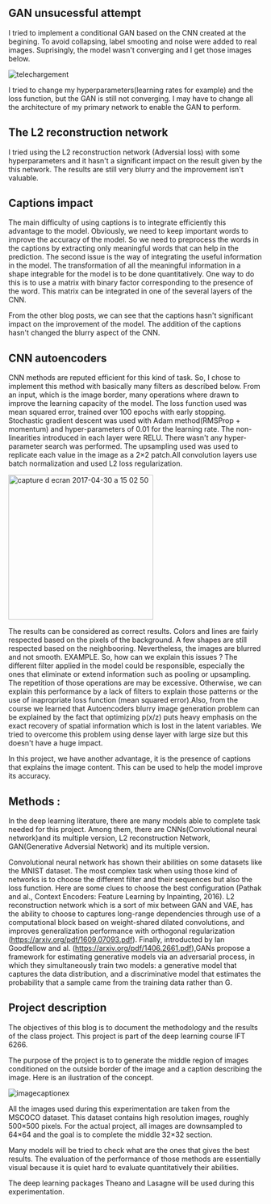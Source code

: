 ## GAN unsucessful attempt

I tried to implement a conditional GAN based on the CNN created at the begining. To avoid collapsing, label smooting and noise were added to real images. Suprisingly, the model wasn't converging and I get those images below.

![telechargement](https://cloud.githubusercontent.com/assets/18235074/25569214/b9bde650-2de0-11e7-95dd-d2b4f4571d21.png)

I tried to change my hyperparameters(learning rates for example) and the loss function, but the GAN is still not converging. I may have to change all the architecture of my primary network to enable the GAN to perform. 

## The L2 reconstruction network

I tried using the L2 reconstruction network (Adversial loss) with some hyperparameters and it hasn't a significant impact on the result given by the this network. The results are still very blurry and the improvement isn't valuable.

## Captions impact

The main difficulty of using captions is to integrate efficiently this advantage to the model. Obviously, we need to keep important words to improve the accuracy of the model. So we need to preprocess the words in the captions by extracting only meaningful words that can help in the prediction. The second issue is the way of integrating the useful information in the model. The transformation of all the meaningful information in a shape integrable for the model is to be done quantitatively. One way to do this is to use a matrix with binary factor corresponding to the presence of the word. This matrix can be integrated in one of the several layers of the CNN. 

From the other blog posts, we can see that the captions hasn't significant impact on the improvement of the model. The addition of the captions hasn't changed the blurry aspect of the CNN. 

## CNN autoencoders

CNN methods are reputed efficient for this kind of task. So, I chose to implement this method with basically many filters as described below. From an input, which is the image border, many operations where drawn to improve the learning capacity of the model. The loss function used was mean squared error, trained over 100 epochs with early stopping. Stochastic gradient descent was used with Adam method(RMSProp + momentum) and hyper-parameters of 0.01 for the learning rate. The non-linearities introduced in each layer were RELU. There wasn't any hyper-parameter search was performed. The upsampling used was used to replicate each value in the image as a 2×2 patch.All convolution layers use batch normalization and used L2 loss regularization.

<img width="287" alt="capture d ecran 2017-04-30 a 15 02 50" src="https://cloud.githubusercontent.com/assets/18235074/25567190/61749d24-2db6-11e7-8f63-bc5ab73f1fa7.png">


The results can be considered as correct results. Colors and lines are fairly respected based on the pixels of the background. A few shapes are still respected based on the neighbooring. Nevertheless, the images are blurred and not smooth. EXAMPLE. So, how can we explain this issues ? The different filter applied in the model could be responsible, especially the ones that eliminate or extend information such as pooling or upsampling. The repetition of those operations are may be excessive. Otherwise, we can explain this performance by a lack of filters to explain those patterns or the use of inapropriate loss function (mean squared error).Also, from the course we learned that Autoencoders blurry image generation problem can be explained by the fact that  optimizing p(x/z) puts heavy emphasis on the exact recovery of spatial information which is lost in the latent variables. We tried to overcome this problem using dense layer with large size but this doesn't have a huge impact. 

In this project, we have another advantage, it is the presence of captions that explains the image content. This can be used to help the model improve its accuracy. 

## Methods : 

In the deep learning literature, there are many models able to complete task needed for this project. Among them, there are CNNs(Convolutional neural network)and its multiple version, L2 reconstruction Network, GAN(Generative Adversial Network) and its multiple version. 

Convolutional neural network has shown their abilities on some datasets like the MNIST dataset. The most complex task when using those kind of networks is to choose the different filter and their sequences but also the loss function. Here are some clues to choose the best configuration (Pathak and al., Context Encoders: Feature Learning by Inpainting, 2016). L2 reconstruction network which is a sort of mix between GAN and VAE, has the ability to choose to captures long-range dependencies through use of a computational block based on weight-shared dilated convolutions, and improves generalization performance with orthogonal regularization (https://arxiv.org/pdf/1609.07093.pdf). Finally, introducted by Ian Goodfellow and al. (https://arxiv.org/pdf/1406.2661.pdf),GANs propose a framework for estimating generative models via an adversarial process, in which they simultaneously train two models: a generative model that captures the data distribution, and a discriminative model that estimates the probability that a sample came from the training data rather than G.

## Project description

  The objectives of this blog is to document the methodology and the results of the class project. This project is part of the deep learning course IFT 6266. 

  The purpose of the project is to to generate the middle region of images conditioned on the outside border of the image and a caption describing the image. Here is an ilustration of the concept.

![imagecaptionex](https://cloud.githubusercontent.com/assets/18235074/25565825/f42d7fec-2d9c-11e7-9361-89a9ff9b3dae.png)

  All the images used during this experimentation are taken from the MSCOCO dataset. This dataset contains high resolution images, roughly 500×500 pixels. For the actual project, all images are downsampled to 64×64 and the goal is to complete the middle 32×32 section.

  Many models will be tried to check what are the ones that gives the best results. The evaluation of the performance of those methods are essentially visual because it is quiet hard to evaluate quantitatively their abilities.
  
  The deep learning packages Theano and Lasagne will be used during this experimentation. 
